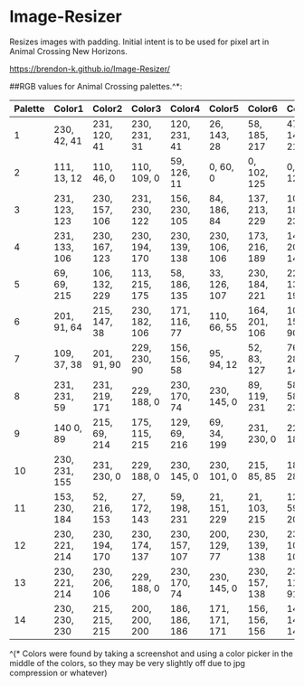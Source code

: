 # Image-Resizer
Resizes images with padding. Initial intent is to be used for pixel art in Animal Crossing New Horizons.

https://brendon-k.github.io/Image-Resizer/

##RGB values for Animal Crossing palettes.^\*:

| Palette | Color1        | Color2        | Color3        | Color4        | Color5        | Color6        | Color7        | Color8        | Color9        | Color10       | Color11       | Color12       | Color13       | Color14       | Color15       |
|---------|---------------|---------------|---------------|---------------|---------------|---------------|---------------|---------------|---------------|---------------|---------------|---------------|---------------|---------------|---------------|
| 1       | 230, 42, 41   | 231, 120, 41  | 230, 231, 31  | 120, 231, 41  | 26, 143, 28   | 58, 185, 217  | 47, 148, 218  | 62, 63, 229   | 140, 77, 228  | 231, 90, 203  | 230, 171, 155 | 142, 81, 63   | 230, 230, 230 | 112, 112, 112 | 0, 0, 0       |
| 2       | 111, 13, 12   | 110, 46, 0    | 110, 109, 0   | 59, 126, 11   | 0, 60, 0      | 0, 102, 125   | 0, 79, 126    | 13, 13, 111   | 67, 22, 127   | 125, 22, 105  | 110, 66, 55   | 45, 13, 0     | 110, 110, 110 | 46, 46, 46    | 0, 0, 0       |
| 3       | 231, 123, 123 | 230, 157, 106 | 231, 230, 122 | 156, 230, 105 | 84, 186, 84   | 137, 213, 229 | 106, 182, 231 | 122, 123, 231 | 156, 106, 231 | 230, 138, 211 | 231, 194, 185 | 215, 148, 129 | 230, 230, 230 | 171, 171, 171 | 126, 126, 126 |
| 4       | 231, 133, 106 | 230, 167, 123 | 230, 194, 170 | 230, 139, 138 | 230, 106, 106 | 173, 216, 189 | 148, 201, 149 | 69, 156, 122  | 158, 200, 90  | 230, 210, 123 | 230, 197, 58  | 201, 153, 77  | 230, 216, 215 | 171, 125, 135 | 111, 64, 82   |
| 5       | 69, 69, 215   | 106, 132, 229 | 113, 215, 175 | 58, 186, 135  | 33, 126, 107  | 230, 184, 221 | 229, 139, 193 | 171, 53, 149  | 216, 69, 98   | 230, 163, 58  | 231, 231, 75  | 171, 171, 37  | 215, 224, 229 | 114, 148, 157 | 0, 59, 95     |
| 6       | 201, 91, 64   | 215, 147, 38  | 230, 182, 106 | 171, 116, 77  | 110, 66, 55   | 164, 201, 106 | 105, 156, 90  | 65, 110, 55   | 89, 126, 109  | 149, 186, 178 | 136, 136, 186 | 89, 90, 172   | 230, 222, 185 | 140, 110, 102 | 76, 53, 37    |
| 7       | 109, 37, 38   | 201, 91, 90   | 229, 230, 90  | 156, 156, 58  | 95, 94, 12    | 52, 83, 127   | 76, 28, 140   | 28, 37, 76    | 45, 77, 38    | 75, 127, 63   | 113, 156, 139 | 78, 110, 97   | 201, 205, 216 | 78, 103, 108  | 12, 28, 44    |
| 8       | 231, 231, 59  | 231, 219, 171 | 229, 188, 0   | 230, 170, 74  | 230, 145, 0   | 89, 119, 231  | 58. 58, 230   | 12, 13, 140   | 12, 83, 125   | 230, 154, 216 | 230, 106, 156 | 230, 74, 75   | 230, 230, 230 | 124, 125, 171 | 13, 13, 77    |
| 9       | 140 0, 89     | 215, 69, 214  | 175, 115, 215 | 129, 69, 216  | 69, 34, 199   | 231, 230, 0   | 229, 188, 0   | 230, 151, 22  | 230, 119, 37  | 195, 231, 37  | 120, 201, 64  | 32, 156, 84   | 230, 231, 215 | 75, 127, 63   | 0, 60, 0      |
| 10      | 230, 231, 155 | 231, 230, 0   | 229, 188, 0   | 230, 145, 0   | 230, 101, 0   | 215, 85, 85   | 186, 28, 27   | 125, 0, 0     | 155, 0, 96    | 215, 37, 111  | 231, 123, 146 | 230, 170, 170 | 230, 216, 215 | 156, 90, 91   | 61, 13, 13    |
| 11      | 153, 230, 184 | 52, 216, 153  | 27, 172, 143  | 59, 198, 231  | 21, 151, 229  | 21, 103, 215  | 12, 59, 201   | 12, 13, 157   | 73, 41, 186   | 119, 53, 215  | 79, 0, 127    | 46, 0, 77     | 216, 227, 277 | 80, 96, 156   | 13, 13, 77    |
| 12      | 230, 221, 214 | 230, 194, 170 | 230, 174, 137 | 230, 157, 107 | 200, 129, 77  | 230, 139, 138 | 230, 106, 106 | 201, 91, 90   | 186, 94, 69   | 141, 78, 60   | 141, 95, 61   | 110, 73, 46   | 76, 50, 27    | 46, 21, 0     | 0, 0, 0       |
| 13      | 230, 221, 214 | 230, 206, 106 | 229, 188, 0   | 230, 170, 74  | 230, 145, 0   | 230, 157, 138 | 230, 119, 91  | 215, 87, 52   | 186, 53, 12   | 141, 37, 0    | 171, 95, 37   | 156, 72, 12   | 110, 46, 0    | 77, 34, 0     | 45, 13, 0     |
| 14      | 230, 230, 230 | 215, 215, 215 | 200, 200, 200 | 186, 186, 186 | 171, 171, 171 | 156, 156, 156 | 141, 141, 141 | 126, 126, 126 | 110, 110, 110 | 95, 95, 95    | 77, 77, 77    | 61, 61, 61    | 46, 46, 46    | 28, 28, 28    | 0, 0, 0       |

^(\* Colors were found by taking a screenshot and using a color picker in the middle of the colors, so they may be very slightly off due to jpg compression or whatever)
